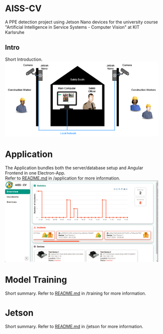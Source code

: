 # AISS-CV
A PPE detection project using Jetson Nano devices for the university course "Artificial Intelligence in Service Systems - Computer Vision" at KIT Karlsruhe

## Intro
Short Introduction.
![idea image](/images/idea-diagram.png)

# Application
The Application bundles both the server/database setup and Angular Frontend in one Electron-App. <br>
Refer to [README.md](./application/README.md) in /application for more information.
![application image](/images/screenshot_app_overview.png)

# Model Training
Short summary.
Refer to [README.md](./training/README.md) in /training for more information.

# Jetson
Short summary.
Refer to [README.md](./jetson/README.md) in /jetson for more information.


